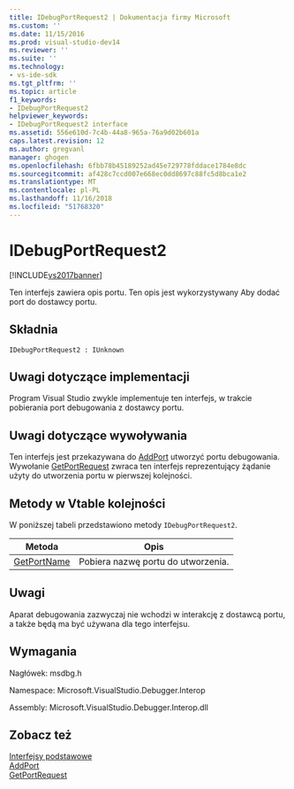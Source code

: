 ```yaml
---
title: IDebugPortRequest2 | Dokumentacja firmy Microsoft
ms.custom: ''
ms.date: 11/15/2016
ms.prod: visual-studio-dev14
ms.reviewer: ''
ms.suite: ''
ms.technology:
- vs-ide-sdk
ms.tgt_pltfrm: ''
ms.topic: article
f1_keywords:
- IDebugPortRequest2
helpviewer_keywords:
- IDebugPortRequest2 interface
ms.assetid: 556e610d-7c4b-44a8-965a-76a9d02b601a
caps.latest.revision: 12
ms.author: gregvanl
manager: ghogen
ms.openlocfilehash: 6fbb78b45189252ad45e729778fddace1784e8dc
ms.sourcegitcommit: af428c7ccd007e668ec0dd8697c88fc5d8bca1e2
ms.translationtype: MT
ms.contentlocale: pl-PL
ms.lasthandoff: 11/16/2018
ms.locfileid: "51768320"
---
```

# <a name="idebugportrequest2"></a>IDebugPortRequest2
[!INCLUDE[vs2017banner](../../../includes/vs2017banner.md)]

Ten interfejs zawiera opis portu. Ten opis jest wykorzystywany Aby dodać port do dostawcy portu.  
  
## <a name="syntax"></a>Składnia  
  
```  
IDebugPortRequest2 : IUnknown  
```  
  
## <a name="notes-for-implementers"></a>Uwagi dotyczące implementacji  
 Program Visual Studio zwykle implementuje ten interfejs, w trakcie pobierania port debugowania z dostawcy portu.  
  
## <a name="notes-for-callers"></a>Uwagi dotyczące wywoływania  
 Ten interfejs jest przekazywana do [AddPort](../../../extensibility/debugger/reference/idebugportsupplier2-addport.md) utworzyć portu debugowania. Wywołanie [GetPortRequest](../../../extensibility/debugger/reference/idebugport2-getportrequest.md) zwraca ten interfejs reprezentujący żądanie użyty do utworzenia portu w pierwszej kolejności.  
  
## <a name="methods-in-vtable-order"></a>Metody w Vtable kolejności  
 W poniższej tabeli przedstawiono metody `IDebugPortRequest2`.  
  
|Metoda|Opis|  
|------------|-----------------|  
|[GetPortName](../../../extensibility/debugger/reference/idebugportrequest2-getportname.md)|Pobiera nazwę portu do utworzenia.|  
  
## <a name="remarks"></a>Uwagi  
 Aparat debugowania zazwyczaj nie wchodzi w interakcję z dostawcą portu, a także będą ma być używana dla tego interfejsu.  
  
## <a name="requirements"></a>Wymagania  
 Nagłówek: msdbg.h  
  
 Namespace: Microsoft.VisualStudio.Debugger.Interop  
  
 Assembly: Microsoft.VisualStudio.Debugger.Interop.dll  
  
## <a name="see-also"></a>Zobacz też  
 [Interfejsy podstawowe](../../../extensibility/debugger/reference/core-interfaces.md)   
 [AddPort](../../../extensibility/debugger/reference/idebugportsupplier2-addport.md)   
 [GetPortRequest](../../../extensibility/debugger/reference/idebugport2-getportrequest.md)


